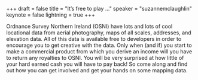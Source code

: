 +++
draft = false
title = "It’s free to play ..."
speaker = "suzannemclaughlin"
keynote = false
lightning = true
+++

Ordnance Survey Northern Ireland (OSNI) have lots and lots of cool locational data from aerial photography, maps of all scales, addresses, and elevation data. All of this data is available free to developers in order to encourage you to get creative with the data. Only when (and if) you start to make a commercial product from which you derive an income will you have to return any royalties to OSNI. You will be very surprised at how little of your hard earned cash you will have to pay back! So come along and find out how you can get involved and get your hands on some mapping data.